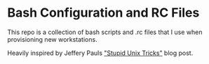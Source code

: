 # Bash Configuration and RC Files

This repo is a collection of bash scripts and .rc files that I use when provisioning new workstations.

Heavily inspired by Jeffery Pauls ["Stupid Unix Tricks"](https://sneak.berlin/20191011/stupid-unix-tricks/) blog post.
